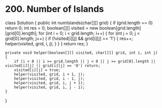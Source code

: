 # 200. Number of Islands

class Solution { public int numIslands\(char\[\]\[\] grid\) { if \(grid.length == 0\) return 0; int res = 0; boolean\[\]\[\] visited = new boolean\[grid.length\]\[grid\[0\].length\]; for \(int i = 0; i &lt; grid.length; i++\) { for \(int j = 0; j &lt; grid\[0\].length; j++\) { if \(!visited\[i\]\[j\] && grid\[i\]\[j\] == '1'\) { res++; helper\(visited, grid, i, j\); } } } return res; }

```text
private void helper(boolean[][] visited, char[][] grid, int i, int j) {
    if (i < 0 || i >= grid.length || j < 0 || j >= grid[0].length || visited[i][j] || grid[i][j] == '0') return;
    visited[i][j] = true;
    helper(visited, grid, i + 1, j);
    helper(visited, grid, i - 1, j);
    helper(visited, grid, i, j + 1);
    helper(visited, grid, i, j - 1);
}
```

}

